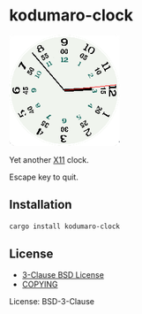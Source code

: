 # kodumaro-clock

![screenshot](https://github.com/cacilhas/clock/blob/master/screenshot.png)

Yet another [X11](https://en.wikipedia.org/wiki/X_Window_System) clock.

Escape key to quit.

## Installation

```sh
cargo install kodumaro-clock
```

## License

- [3-Clause BSD License](https://opensource.org/license/bsd-3-clause/)
- [COPYING](https://github.com/cacilhas/clock/blob/master/COPYING)

License: BSD-3-Clause

